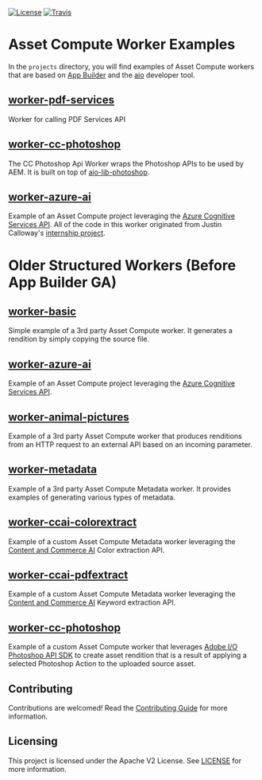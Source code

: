 [![License](https://img.shields.io/badge/license-Apache--2.0-blue.svg)](http://www.apache.org/licenses/LICENSE-2.0)
[![Travis](https://travis-ci.com/adobe/asset-compute-example-workers.svg?branch=master)](https://travis-ci.com/adobe/asset-compute-example-workers)

# Asset Compute Worker Examples

In the `projects` directory, you will find examples of Asset Compute workers that are based on [App Builder](https://developer.adobe.com/app-builder/) and the [aio](https://github.com/adobe/aio-cli) developer tool.


## [worker-pdf-services](ga-aio-projects/worker-pdf-services)

Worker for calling PDF Services API

## [worker-cc-photoshop](ga-aio-projects/worker-cc-photoshop)
The CC Photoshop Api Worker wraps the Photoshop APIs to be used by AEM. It is built on top of [aio-lib-photoshop](https://github.com/adobe/aio-lib-photoshop-api).

## [worker-azure-ai](ga-aio-projects/worker-azure-ai)

Example of an Asset Compute project leveraging the [Azure Cognitive Services API](https://azure.microsoft.com/en-us/services/cognitive-services/). All of the code in this worker originated from Justin Calloway's [internship project](https://git.corp.adobe.com/calloway/azure_worker).

# Older Structured Workers (Before App Builder GA)
## [worker-basic](projects/worker-basic)

Simple example of a 3rd party Asset Compute worker. It generates a rendition by simply copying the source file.

## [worker-azure-ai](projects/worker-azure-ai)

Example of an Asset Compute project leveraging the [Azure Cognitive Services API](https://azure.microsoft.com/en-us/services/cognitive-services/).

## [worker-animal-pictures](projects/worker-animal-pictures)

Example of a 3rd party Asset Compute worker that produces renditions from an HTTP request to an external API based on an incoming parameter.

## [worker-metadata](projects/worker-metadata)

Example of a 3rd party Asset Compute Metadata worker. It provides examples of generating various types of metadata.

## [worker-ccai-colorextract](projects/worker-ccai-colorextract)

Example of a custom Asset Compute Metadata worker leveraging the [Content and Commerce AI](https://docs.adobe.com/content/help/en/experience-platform/intelligent-services/content-commerce-ai/overview.html) Color extraction API.

## [worker-ccai-pdfextract](projects/worker-ccai-pdfextract)

Example of a custom Asset Compute Metadata worker leveraging the [Content and Commerce AI](https://docs.adobe.com/content/help/en/experience-platform/intelligent-services/content-commerce-ai/overview.html) Keyword extraction API.

## [worker-cc-photoshop](projects/worker-cc-photoshop)

Example of a custom Asset Compute worker that leverages [Adobe I/O Photoshop API SDK](https://github.com/adobe/aio-lib-photoshop-api) to create asset rendition that is a result of applying a selected Photoshop Action to the uploaded source asset.

## Contributing

Contributions are welcomed! Read the [Contributing Guide](./.github/CONTRIBUTING.md) for more information.


## Licensing

This project is licensed under the Apache V2 License. See [LICENSE](LICENSE) for more information.
